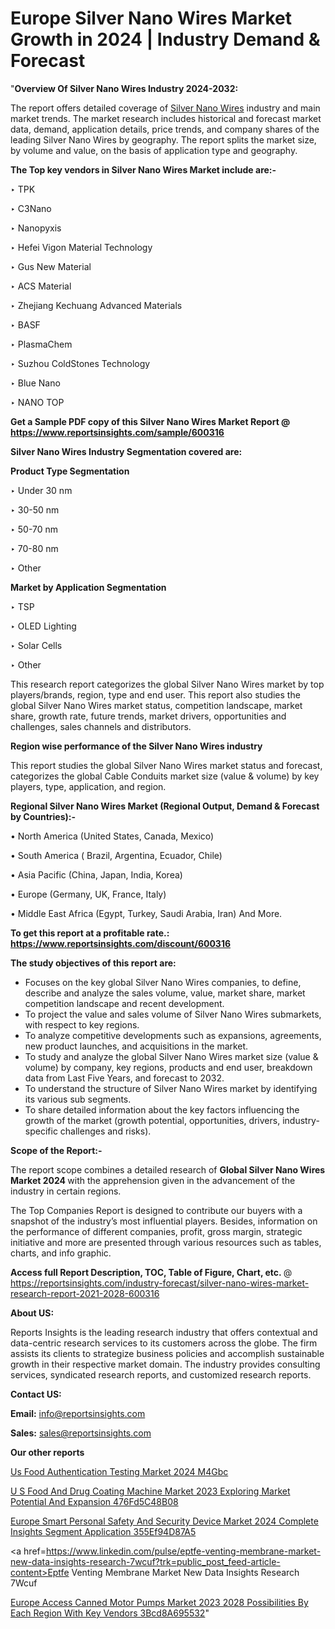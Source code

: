 # Europe Silver Nano Wires Market Growth in 2024 | Industry Demand & Forecast

"<strong>Overview Of Silver Nano Wires Industry 2024-2032:</strong>

The report offers detailed coverage of <a href=https://www.reportsinsights.com/sample/600316>Silver Nano Wires</a> industry and main market trends. The market research includes historical and forecast market data, demand, application details, price trends, and company shares of the leading Silver Nano Wires by geography. The report splits the market size, by volume and value, on the basis of application type and geography.

<strong>The Top key vendors in Silver Nano Wires Market include are:- </strong>

‣ TPK

‣ C3Nano

‣ Nanopyxis

‣ Hefei Vigon Material Technology

‣ Gus New Material

‣ ACS Material

‣ Zhejiang Kechuang Advanced Materials

‣ BASF

‣ PlasmaChem

‣ Suzhou ColdStones Technology

‣ Blue Nano

‣ NANO TOP

<strong>Get a Sample PDF copy of this Silver Nano Wires Market Report </strong><strong>@ <a href=https://www.reportsinsights.com/sample/600316 style=color:#0000ff;>https://www.reportsinsights.com/sample/600316</a> </strong>

<strong>Silver Nano Wires Industry Segmentation covered are:</strong>

<strong>Product Type Segmentation</strong>

‣ Under 30 nm

‣ 30-50 nm

‣ 50-70 nm

‣ 70-80 nm

‣ Other

<strong>Market by Application Segmentation</strong>

‣ TSP

‣ OLED Lighting

‣ Solar Cells

‣ Other

This research report categorizes the global Silver Nano Wires market by top players/brands, region, type and end user. This report also studies the global Silver Nano Wires market status, competition landscape, market share, growth rate, future trends, market drivers, opportunities and challenges, sales channels and distributors.

<strong>Region wise performance of the Silver Nano Wires industry</strong><strong> </strong>

This report studies the global Silver Nano Wires market status and forecast, categorizes the global Cable Conduits market size (value &amp; volume) by key players, type, application, and region. 

<strong>Regional Silver Nano Wires Market (Regional Output, Demand &amp; Forecast by Countries):-</strong>

• North America (United States, Canada, Mexico)

• South America ( Brazil, Argentina, Ecuador, Chile)

• Asia Pacific (China, Japan, India, Korea)

• Europe (Germany, UK, France, Italy)

• Middle East Africa (Egypt, Turkey, Saudi Arabia, Iran) And More.

<strong>To get this report at a profitable rate.: <a href=https://www.reportsinsights.com/discount/600316 style=color:#0000ff;>https://www.reportsinsights.com/discount/600316</a></strong>

<strong>The study objectives of this report are:</strong>
<ul>
  <li>Focuses on the key global Silver Nano Wires companies, to define, describe and analyze the sales volume, value, market share, market competition landscape and recent development.</li>
  <li>To project the value and sales volume of Silver Nano Wires submarkets, with respect to key regions.</li>
  <li>To analyze competitive developments such as expansions, agreements, new product launches, and acquisitions in the market.</li>
  <li>To study and analyze the global Silver Nano Wires market size (value &amp; volume) by company, key regions, products and end user, breakdown data from Last Five Years, and forecast to 2032.</li>
  <li>To understand the structure of Silver Nano Wires market by identifying its various sub segments.</li>
  <li>To share detailed information about the key factors influencing the growth of the market (growth potential, opportunities, drivers, industry-specific challenges and risks).</li>
</ul>
<strong>Scope of the Report:-</strong><strong> </strong>

The report scope combines a detailed research of <strong>Global Silver Nano Wires Market 2024 </strong>with the apprehension given in the advancement of the industry in certain regions.

The Top Companies Report is designed to contribute our buyers with a snapshot of the industry’s most influential players. Besides, information on the performance of different companies, profit, gross margin, strategic initiative and more are presented through various resources such as tables, charts, and info graphic.

<strong>Access full Report Description, TOC, Table of Figure, Chart, etc. </strong>@   <a href=https://reportsinsights.com/industry-forecast/silver-nano-wires-market-research-report-2021-2028-600316 style=color:#0000ff;>https://reportsinsights.com/industry-forecast/silver-nano-wires-market-research-report-2021-2028-600316</a>

<strong>About US:</strong>

Reports Insights is the leading research industry that offers contextual and data-centric research services to its customers across the globe. The firm assists its clients to strategize business policies and accomplish sustainable growth in their respective market domain. The industry provides consulting services, syndicated research reports, and customized research reports.

<strong>Contact US:</strong>

<p class=""""><b>Email:</b> <a href=mailto:info@reportsinsights.com>info@reportsinsights.com</a></p>
<p class=""""><b>Sales:</b> <a href=mailto:sales@reportsinsights.com>sales@reportsinsights.com</a></p>

<strong>Our other reports</strong>

<a href=https://www.linkedin.com/pulse/us-food-authentication-testing-market-2024-m4gbc/>Us Food Authentication Testing Market 2024 M4Gbc</a>

<a href=https://medium.com/@gd336335/u-s-food-and-drug-coating-machine-market-2023-exploring-market-potential-and-expansion-476fd5c48b08>U S Food And Drug Coating Machine Market 2023 Exploring Market Potential And Expansion 476Fd5C48B08</a>

<a href=https://medium.com/@sharanidhi229/europe-smart-personal-safety-and-security-device-market-2024-complete-insights-segment-application-355ef94d87a5>Europe Smart Personal Safety And Security Device Market 2024 Complete Insights Segment Application 355Ef94D87A5</a>

<a href=https://www.linkedin.com/pulse/eptfe-venting-membrane-market-new-data-insights-research-7wcuf?trk=public_post_feed-article-content>Eptfe Venting Membrane Market New Data Insights Research 7Wcuf</a>

<a href=https://medium.com/@nadeemkazi0003/europe-access-canned-motor-pumps-market-2023-2028-possibilities-by-each-region-with-key-vendors-3bcd8a695532>Europe Access Canned Motor Pumps Market 2023 2028 Possibilities By Each Region With Key Vendors 3Bcd8A695532</a>"

